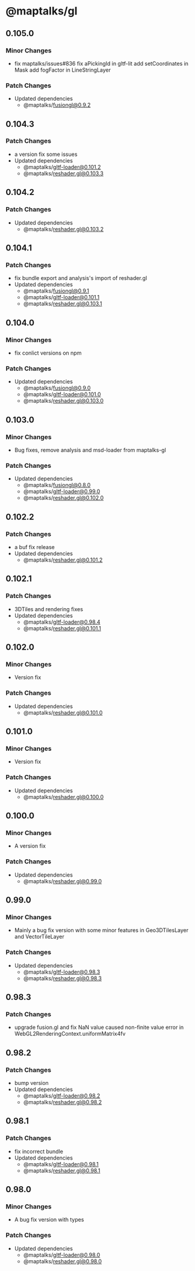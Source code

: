 # @maptalks/gl

## 0.105.0

### Minor Changes

- fix maptalks/issues#836
  fix aPickingId in gltf-lit
  add setCoordinates in Mask
  add fogFactor in LineStringLayer

### Patch Changes

- Updated dependencies
  - @maptalks/fusiongl@0.9.2

## 0.104.3

### Patch Changes

- a version fix some issues
- Updated dependencies
  - @maptalks/gltf-loader@0.101.2
  - @maptalks/reshader.gl@0.103.3

## 0.104.2

### Patch Changes

- Updated dependencies
  - @maptalks/reshader.gl@0.103.2

## 0.104.1

### Patch Changes

- fix bundle export and analysis's import of reshader.gl
- Updated dependencies
  - @maptalks/fusiongl@0.9.1
  - @maptalks/gltf-loader@0.101.1
  - @maptalks/reshader.gl@0.103.1

## 0.104.0

### Minor Changes

- fix conlict versions on npm

### Patch Changes

- Updated dependencies
  - @maptalks/fusiongl@0.9.0
  - @maptalks/gltf-loader@0.101.0
  - @maptalks/reshader.gl@0.103.0

## 0.103.0

### Minor Changes

- Bug fixes, remove analysis and msd-loader from maptalks-gl

### Patch Changes

- Updated dependencies
  - @maptalks/fusiongl@0.8.0
  - @maptalks/gltf-loader@0.99.0
  - @maptalks/reshader.gl@0.102.0

## 0.102.2

### Patch Changes

- a buf fix release
- Updated dependencies
  - @maptalks/reshader.gl@0.101.2

## 0.102.1

### Patch Changes

- 3DTiles and rendering fixes
- Updated dependencies
  - @maptalks/gltf-loader@0.98.4
  - @maptalks/reshader.gl@0.101.1

## 0.102.0

### Minor Changes

- Version fix

### Patch Changes

- Updated dependencies
  - @maptalks/reshader.gl@0.101.0

## 0.101.0

### Minor Changes

- Version fix

### Patch Changes

- Updated dependencies
  - @maptalks/reshader.gl@0.100.0

## 0.100.0

### Minor Changes

- A version fix

### Patch Changes

- Updated dependencies
  - @maptalks/reshader.gl@0.99.0

## 0.99.0

### Minor Changes

- Mainly a bug fix version with some minor features in Geo3DTilesLayer and VectorTileLayer

### Patch Changes

- Updated dependencies
  - @maptalks/gltf-loader@0.98.3
  - @maptalks/reshader.gl@0.98.3

## 0.98.3

### Patch Changes

- upgrade fusion.gl and fix NaN value caused non-finite value error in WebGL2RenderingContext.uniformMatrix4fv

## 0.98.2

### Patch Changes

- bump version
- Updated dependencies
  - @maptalks/gltf-loader@0.98.2
  - @maptalks/reshader.gl@0.98.2

## 0.98.1

### Patch Changes

- fix incorrect bundle
- Updated dependencies
  - @maptalks/gltf-loader@0.98.1
  - @maptalks/reshader.gl@0.98.1

## 0.98.0

### Minor Changes

- A bug fix version with types

### Patch Changes

- Updated dependencies
  - @maptalks/gltf-loader@0.98.0
  - @maptalks/reshader.gl@0.98.0
